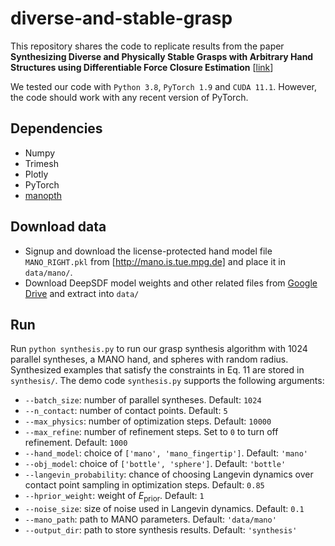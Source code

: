 # diverse-and-stable-grasp
This repository shares the code to replicate results from the paper **Synthesizing Diverse and Physically Stable Grasps with Arbitrary Hand Structures using Differentiable Force Closure Estimation** [[link](https://arxiv.org/abs/2104.09194)]

We tested our code with `Python 3.8`, `PyTorch 1.9` and `CUDA 11.1`. However, the code should work with any recent version of PyTorch. 

## Dependencies
* Numpy
* Trimesh
* Plotly
* PyTorch
* [manopth](https://github.com/hassony2/manopth)

## Download data
* Signup and download the license-protected hand model file `MANO_RIGHT.pkl` from [http://mano.is.tue.mpg.de] and place it in `data/mano/`. 
* Download DeepSDF model weights and other related files from [Google Drive](https://drive.google.com/file/d/1GtH07I_4OtpCC_vzFUihRZJHsoj3KtHN/view?usp=sharing) and extract into `data/`

## Run
Run `python synthesis.py` to run our grasp synthesis algorithm with 1024 parallel syntheses, a MANO hand, and spheres with random radius. Synthesized examples that satisfy the constraints in Eq. 11 are stored in `synthesis/`. The demo code `synthesis.py` supports the following arguments: 
* `--batch_size`: number of parallel syntheses. Default: `1024`
* `--n_contact`: number of contact points. Default: `5`
* `--max_physics`: number of optimization steps. Default: `10000`
* `--max_refine`: number of refinement steps. Set to `0` to turn off refinement. Default: `1000`
* `--hand_model`: choice of `['mano', 'mano_fingertip']`. Default: `'mano'`
* `--obj_model`: choice of `['bottle', 'sphere']`. Default: `'bottle'`
* `--langevin_probability`: chance of choosing Langevin dynamics over contact point sampling in optimization steps. Default: `0.85`
* `--hprior_weight`: weight of $E_\mathrm{prior}$. Default: `1`
* `--noise_size`: size of noise used in Langevin dynamics. Default: `0.1`
* `--mano_path`: path to MANO parameters. Default: `'data/mano'`
* `--output_dir`: path to store synthesis results. Default: `'synthesis'`